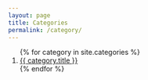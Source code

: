 ```yaml
---
layout: page
title: Categories
permalink: /category/
---
```


<ol class="post_list posts">
{% for category in site.categories %}
  <li>
    <a href="{{ category.url }}">{{ category.title }}</a>
  </li>
{% endfor %}
</ol>

<!-- {% for category in site.categories %}
    {% capture category_slug %}{{ category | first }}{% endcapture %}
    {% for c_slug in category_slug %}
        {% if c_slug == page.categories %}
            <button class="btn btn-sm btn-default active">{{ c_slug }}</button>
        {% else %}
            <a href="/category/{{ c_slug }}" class="btn btn-sm btn-default">{{ c_slug }}</a>
        {% endif %}
    {% endfor %}
{% endfor %} -->
